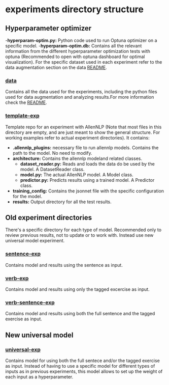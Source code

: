 # experiments directory structure

## Hyperparameter optimizer

-**hyperparam-optim.py:** Python code used to run Optuna optimizer on a specific model.
-**hyperparam-optim.db:** Contains all the relevant information from the different hyperparameter optimization tests with optuna (Recommended to open with optuna dashboard for optimal visualization). For the specific dataset used in each experiment refer to the data augmentation section on the data [README](data/README.md).

### [data](data)

Contains all the data used for the experiments, including the python files used for data augmentation and analyzing results.For more information check the [README](data/README.md).

### [template-exp](template-exp)

Template repo for an experiment with AllenNLP (Note that most files in this directory are empty, and are just meant to show the general structure. For working examples refer to actual experiment directories). It contains:

- **.allennlp_plugins:** necessary file to run allennlp models. Contains the path to the model. No need to modify.
- **architecture:** Contains the allennlp modeland related classes.
    - **dataset_reader.py:** Reads and loads the data do be used by the model. A DatasetReader class.
    - **model.py:** The actual AllenNLP model. A Model class.
    - **predictor.py:** Predicts results using a trained model. A Predictor class.
- **training_config:** Contains the jsonnet file with the specific configuration for the model.
- **results:** Output directory for all the test results.

## Old experiment directories

There's a specific directory for each type of model. Recommended only to review previous results, not to update or to work with. Instead use new universal model experiment.

### [sentence-exp](sentence-exp)

Contains model and results using the sentence as input.

### [verb-exp](verb-exp)

Contains model and results using only the tagged excercise as input.

### [verb-sentence-exp](verb-sentence-exp)

Contains model and results using both the full sentence and the tagged exercise as input.

## New universal model

### [universal-exp](universal-exp)

Contains model for using both the full sentece and/or the tagged exercise as input. Instead of having to use a specific model for different types of inputs as in previous experiments, this model allows to set up the weight of each input as a hyperparameter.
